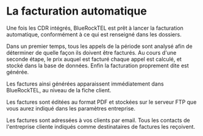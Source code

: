 # La facturation automatique

Une fois les CDR intégrés, BlueRockTEL est prêt à lancer la facturation automatique, conformément à ce qui est renseigné dans les dossiers.

Dans un premier temps, tous les appels de la période sont analysé afin de déterminer de quelle façon ils doivent être facturés. Au cours d'une seconde étape, le prix auquel est facturé chaque appel est calculé, et stocké dans la base de données. Enfin la facturation proprement dite est générée.

Les factures ainsi générées apparaissent immédiatement dans BlueRockTEL, au niveau de la fiche client.

Les factures sont éditées au format PDF et stockées sur le serveur FTP que vous aurez indiqué dans les paramètres entreprise.

Les factures sont adressées à vos clients par email. Tous les contacts de l'entreprise cliente indiqués comme destinataires de factures les reçoivent.